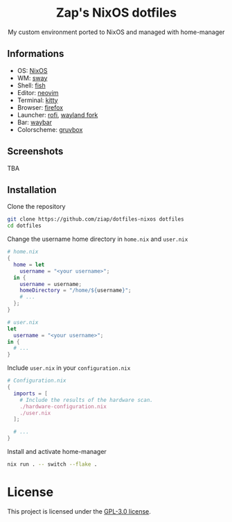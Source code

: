 <div align="center">

# Zap's NixOS dotfiles

My custom environment ported to NixOS and managed with home-manager

</div>

## Informations

- OS: [NixOS](https://nixos.org/)
- WM: [sway](https://swaywm.org/)
- Shell: [fish](https://fishshell.com/)
- Editor: [neovim](https://neovim.io/)
- Terminal: [kitty](https://sw.kovidgoyal.net/kitty/)
- Browser: [firefox](https://www.mozilla.org/en-US/firefox/)
- Launcher: [rofi](https://github.com/davatorium/rofi), [wayland fork](https://github.com/lbonn/rofi)
- Bar: [waybar](https://github.com/Alexays/Waybar)
- Colorscheme: [gruvbox](https://github.com/morhetz/gruvbox)

## Screenshots

TBA

## Installation

Clone the repository

```bash
git clone https://github.com/ziap/dotfiles-nixos dotfiles
cd dotfiles
```

Change the username home directory in `home.nix` and `user.nix`

```nix
# home.nix
{
  home = let 
    username = "<your username>";
  in {
    username = username;
    homeDirectory = "/home/${username}";
    # ...
  };
}

# user.nix
let
  username = "<your username>";
in {
  # ...
}
```

Include `user.nix` in your `configuration.nix`

```nix
# Configuration.nix
{
  imports = [
    # Include the results of the hardware scan.
    ./hardware-configuration.nix
    ./user.nix
  ];

  # ...
}
```

Install and activate home-manager

```bash
nix run . -- switch --flake .
```

# License

This project is licensed under the [GPL-3.0 license](LICENSE).
